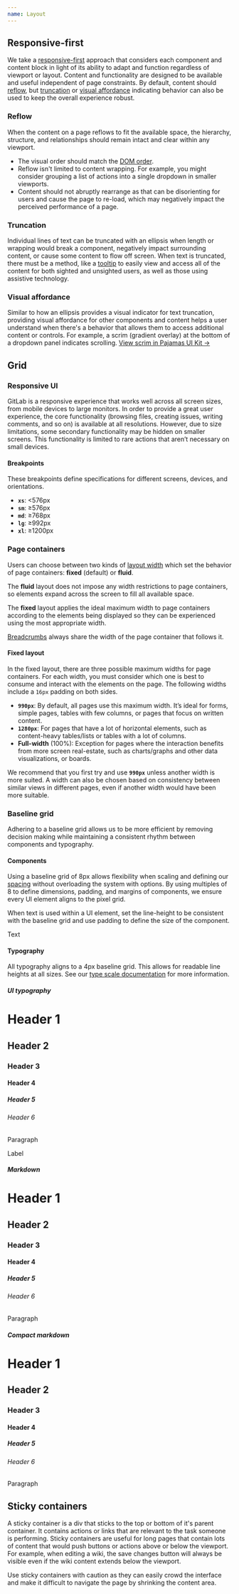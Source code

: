 ```yaml
---
name: Layout
---
```


## Responsive-first

We take a [responsive-first](/product-foundations/layout#responsive-ui) approach that considers each component and content block in light of its ability to adapt and function regardless of viewport or layout. Content and functionality are designed to be available and useful independent of page constraints. By default, content should [reflow](#reflow), but [truncation](#truncation) or [visual affordance](#visual-affordance) indicating behavior can also be used to keep the overall experience robust.

### Reflow

When the content on a page reflows to fit the available space, the hierarchy, structure, and relationships should remain intact and clear within any viewport. 
- The visual order should match the [DOM order](https://www.w3.org/WAI/WCAG21/Techniques/css/C27). 
- Reflow isn't limited to content wrapping. For example, you might consider grouping a list of actions into a single dropdown in smaller viewports.
- Content should not abruptly rearrange as that can be disorienting for users and cause the page to re-load, which may negatively impact the perceived performance of a page. 

### Truncation

Individual lines of text can be truncated with an ellipsis when length or wrapping would break a component, negatively impact surrounding content, or cause some content to flow off screen. When text is truncated, there must be a method, like a [tooltip](/components/tooltip) to easily view and access all of the content for both sighted and unsighted users, as well as those using assistive technology.

### Visual affordance

Similar to how an ellipsis provides a visual indicator for text truncation, providing visual affordance for other components and content helps a user understand when there's a behavior that allows them to access additional content or controls. For example, a scrim (gradient overlay) at the bottom of a dropdown panel indicates scrolling. [View scrim in Pajamas UI Kit →](https://www.figma.com/file/qEddyqCrI7kPSBjGmwkZzQ/Component-library?node-id=12053%3A184)

## Grid

### Responsive UI

GitLab is a responsive experience that works well across all screen sizes, from mobile devices to large monitors. In order to provide a great user experience, the core functionality (browsing files, creating issues, writing comments, and so on) is available at all resolutions. However, due to size limitations, some secondary functionality may be hidden on smaller screens. This functionality is limited to rare actions that aren’t necessary on small devices.

#### Breakpoints

These breakpoints define specifications for different screens, devices, and orientations.

- **`xs`**: <576px
- **`sm`**: ≥576px
- **`md`**: ≥768px
- **`lg`**: ≥992px
- **`xl`**: ≥1200px

### Page containers

Users can choose between two kinds of [layout width](https://docs.gitlab.com/ee/user/profile/preferences.html#layout-width) which set the behavior of page containers: **fixed** (default) or **fluid**.

The **fluid** layout does not impose any width restrictions to page containers, so elements expand across the screen to fill all available space.

The **fixed** layout applies the ideal maximum width to page containers according to the elements being displayed so they can be experienced using the most appropriate width.

[Breadcrumbs](/components/breadcrumb) always share the width of the page container that follows it.

#### Fixed layout

In the fixed layout, there are three possible maximum widths for page containers. For each width, you must consider which one is best to consume and interact with the elements on the page. The following widths include a `16px` padding on both sides.

- **`990px`**: By default, all pages use this maximum width. It’s ideal for forms, simple pages, tables with few columns, or pages that focus on written content.
- **`1280px`**: For pages that have a lot of horizontal elements, such as content-heavy tables/lists or tables with a lot of columns.
- **Full-width** (100%): Exception for pages where the interaction benefits from more screen real-estate, such as charts/graphs and other data visualizations, or boards.

We recommend that you first try and use **`990px`** unless another width is more suited. A width can also be chosen based on consistency between similar views in different pages, even if another width would have been more suitable.

### Baseline grid

Adhering to a baseline grid allows us to be more efficient by removing decision making while maintaining a consistent rhythm between components and typography.

#### Components

Using a baseline grid of 8px allows flexibility when scaling and defining our [spacing](/product-foundations/spacing) without overloading the system with options. By using multiples of 8 to define dimensions, padding, and margins of components, we ensure every UI element aligns to the pixel grid.

<div class="baseline gl-mx-auto gl-mb-6">
  <div class="w-13 h-3"></div>
  <div class="w-13 h-5 c-blue-background-300"></div>
  <div class="w-13 h-3"></div>
  <div class="w-13 h-6 c-blue-background-300"></div>
  <div class="w-13 h-3"></div>
  <div class="w-13 h-7 c-blue-background-300"></div>
  <div class="w-13 h-3"></div>
  <div class="w-13 h-3"></div>
</div>

When text is used within a UI element, set the line-height to be consistent with the baseline grid and use padding to define the size of the component.

<div class="baseline gl-mx-auto">
  <div class="w-13 h-3"></div>
  <div class="w-13 h-3 c-orange-background-200"></div>
  <div class="w-13 h-3 c-green-background-200"></div>
  <div class="w-13 h-5 c-blue-background-300 label">Text</div>
  <div class="w-13 h-3 c-green-background-200"></div>
  <div class="w-13 h-3 c-orange-background-200"></div>
  <div class="w-13 h-3"></div>
  <div class="w-13 h-3"></div>
</div>

#### Typography

All typography aligns to a 4px baseline grid. This allows for readable line heights at all sizes. See our [type scale documentation](/product-foundations/type-scales) for more information.

##### UI typography

<div class="baseline--typography distributed">
  <h1>Header 1</h1>
  <h2>Header 2</h2>
  <h3>Header 3</h3>
  <h4>Header 4</h4>
  <h5>Header 5</h5>
  <h6>Header 6</h6>
  <p>Paragraph</p>
<span class="label">Label</span></div>

##### Markdown

<div class="baseline--typography">
  <h1>Header 1</h1>
  <h2>Header 2</h2>
  <h3>Header 3</h3>
  <h4>Header 4</h4>
  <h5>Header 5</h5>
  <h6>Header 6</h6>
  <p>Paragraph</p>
</div>

##### Compact markdown

<div class="baseline--typography md compact">
  <h1>Header 1</h1>
  <h2>Header 2</h2>
  <h3>Header 3</h3>
  <h4>Header 4</h4>
  <h5>Header 5</h5>
  <h6>Header 6</h6>
  <p>Paragraph</p>
</div>

## Sticky containers

A sticky container is a div that sticks to the top or bottom of it's parent container. It contains actions or links that are relevant to the task someone is performing. Sticky containers are useful for long pages that contain lots of content that would push buttons or actions above or below the viewport. For example, when editing a wiki, the save changes button will always be visible even if the wiki content extends below the viewport.

Use sticky containers with caution as they can easily crowd the interface and make it difficult to navigate the page by shrinking the content area.
